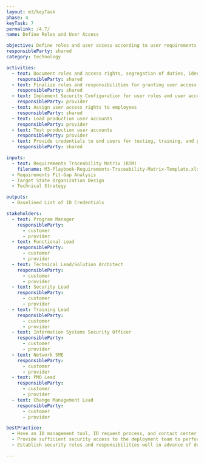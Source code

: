 ```yaml
---
layout: m3/keyTask
phase: 4
keyTask: 7
permalink: /4.7/
name: Define Roles and User Access

objective: Define roles and user access according to user requirements.
responsibleParty: shared
category: technology

activities:
  - text: Document roles and access rights, segregation of duties, identification (ID) request and ID management processes based on Identity, Credentials, and Access Management Framework (ICAM)
    responsibleParty: shared
  - text: Finalize roles and responsibilities for granting user access in Operations and Maintenance (O&M)
    responsibleParty: shared
  - text: Implement Security Configuration for user roles and user access as documented in ICAM
    responsibleParty: provider
  - text: Assign user access rights to employees
    responsibleParty: shared
  - text: Load production user accounts
    responsibleParty: provider
  - text: Test production user accounts
    responsibleParty: provider
  - text: Provide credentials to end users for testing, training, and production
    responsibleParty: shared

inputs:
  - text: Requirements Traceability Matrix (RTM)
    filename: M3-Playbook-Requirements-Traceability-Matrix-Template.xlsx
  - Requirements Fit-Gap Analysis
  - Target State Organization Design
  - Technical Strategy

outputs:
  - Baselined List of ID Credentials

stakeholders:
  - text: Program Manager
    responsibleParty:
      - customer
      - provider
  - text: Functional Lead
    responsibleParty:
      - customer
      - provider
  - text: Technical Lead/Solution Architect
    responsibleParty:
      - customer
      - provider
  - text: Security Lead
    responsibleParty:
      - customer
      - provider
  - text: Training Lead
    responsibleParty:
      - customer
      - provider
  - text: Information Systems Security Officer
    responsibleParty:
      - customer
      - provider
  - text: Network SME
    responsibleParty:
      - customer
      - provider
  - text: PMO Lead
    responsibleParty:
      - customer
      - provider
  - text: Change Management Lead
    responsibleParty:
      - customer
      - provider

bestPractice:
  - Have an ID management tool, ID request process, and contact center procedures to resolve access related issues in place before cutover
  - Provide sufficient security access to the deployment team to perform their tasks effectively in advance of deployment
  - Establish security roles and responsibilities well in advance of deployment to resolve issues while time allows

---
```

